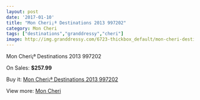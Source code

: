 ```yaml
---
layout: post
date: '2017-01-10'
title: "Mon Cheri¡ª Destinations 2013 997202"
category: Mon Cheri
tags: ["destinations","granddressy","cheri"]
image: http://img.granddressy.com/6723-thickbox_default/mon-cheri-destinations-2013-997202.jpg
---
```

Mon Cheri¡ª Destinations 2013 997202

On Sales: **$257.99**
<a href="https://www.granddressy.com/en/mon-cheri/6015-mon-cheri-destinations-2013-997202.html"><amp-img layout="responsive" width="600" height="600" src="//img.granddressy.com/6723-thickbox_default/mon-cheri-destinations-2013-997202.jpg" alt="Mon Cheri¡ª Destinations 2013 997202 0" /></a>

Buy it: [Mon Cheri¡ª Destinations 2013 997202](https://www.granddressy.com/en/mon-cheri/6015-mon-cheri-destinations-2013-997202.html "Mon Cheri¡ª Destinations 2013 997202")

View more: [Mon Cheri](https://www.granddressy.com/en/232-mon-cheri "Mon Cheri")